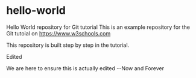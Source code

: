 # hello-world
Hello World repository for Git tutorial
This is an example repository for the Git tutoial on https://www.w3schools.com

This repository is built step by step in the tutorial.

Edited 


We are here to ensure this is actually edited --Now and Forever

